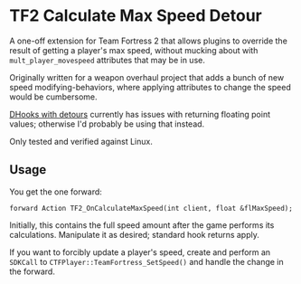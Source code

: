 # TF2 Calculate Max Speed Detour

A one-off extension for Team Fortress 2 that allows plugins to override the result of getting a
player's max speed, without mucking about with `mult_player_movespeed` attributes that may be
in use.

Originally written for a weapon overhaul project that adds a bunch of new speed
modifying-behaviors, where applying attributes to change the speed would be cumbersome.

[DHooks with detours][] currently has issues with returning floating point values; otherwise
I'd probably be using that instead.

Only tested and verified against Linux.

[DHooks with detours]: https://forums.alliedmods.net/showpost.php?p=2588686&postcount=589

## Usage

You get the one forward:

```
forward Action TF2_OnCalculateMaxSpeed(int client, float &flMaxSpeed);
```

Initially, this contains the full speed amount after the game performs its calculations.
Manipulate it as desired; standard hook returns apply.

If you want to forcibly update a player's speed, create and perform an `SDKCall` to
`CTFPlayer::TeamFortress_SetSpeed()` and handle the change in the forward.
